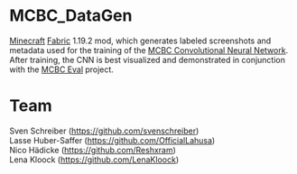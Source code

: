 # MCBC_DataGen
[Minecraft](https://www.minecraft.net/) [Fabric](https://fabricmc.net/) 1.19.2 mod, which generates labeled screenshots and metadata used for the training of the [MCBC Convolutional Neural Network](https://github.com/svenschreiber/mcbc). After training, the CNN is best visualized and demonstrated in conjunction with the [MCBC Eval](https://github.com/OfficialLahusa/mcbc_eval) project.

# Team
Sven Schreiber (https://github.com/svenschreiber) \
Lasse Huber-Saffer (https://github.com/OfficialLahusa) \
Nico Hädicke (https://github.com/Reshxram) \
Lena Kloock (https://github.com/LenaKloock)
